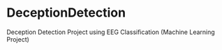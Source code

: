 # DeceptionDetection
Deception Detection Project using EEG Classification (Machine Learning Project)
